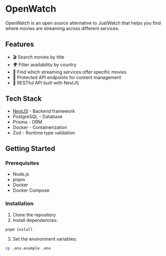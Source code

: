 # OpenWatch

OpenWatch is an open source alternative to JustWatch that helps you find where movies are streaming across different services.

## Features

- 🎬 Search movies by title
- 🌍 Filter availability by country
- 🎯 Find which streaming services offer specific movies
- 🔑 Protected API endpoints for content management
- 📱 RESTful API built with NestJS

## Tech Stack

- [NestJS](https://nestjs.com/) - Backend framework
- PostgreSQL - Database
- Prisma - ORM
- Docker - Containerization
- Zod - Runtime type validation

## Getting Started

### Prerequisites

- Node.js
- pnpm
- Docker
- Docker Compose

### Installation

1. Clone the repository
2. Install dependencies:

```bash
pnpm install
```

3. Set the environment variables:

```bash
cp .env.example .env
```

